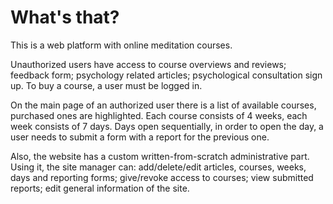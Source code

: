 # What's that?

This is a web platform with online meditation courses.

Unauthorized users have access to course overviews and reviews; feedback form; psychology related articles; psychological consultation sign up. To buy a course, a user must be logged in.

On the main page of an authorized user there is a list of available courses, purchased ones are highlighted. Each course consists of 4 weeks, each week consists of 7 days. Days open sequentially, in order to open the day, a user needs to submit a form with a report for the previous one.

Also, the website has a custom written-from-scratch administrative part. Using it, the site manager can: add/delete/edit articles, courses, weeks, days and reporting forms; give/revoke access to courses; view submitted reports; edit general information of the site.